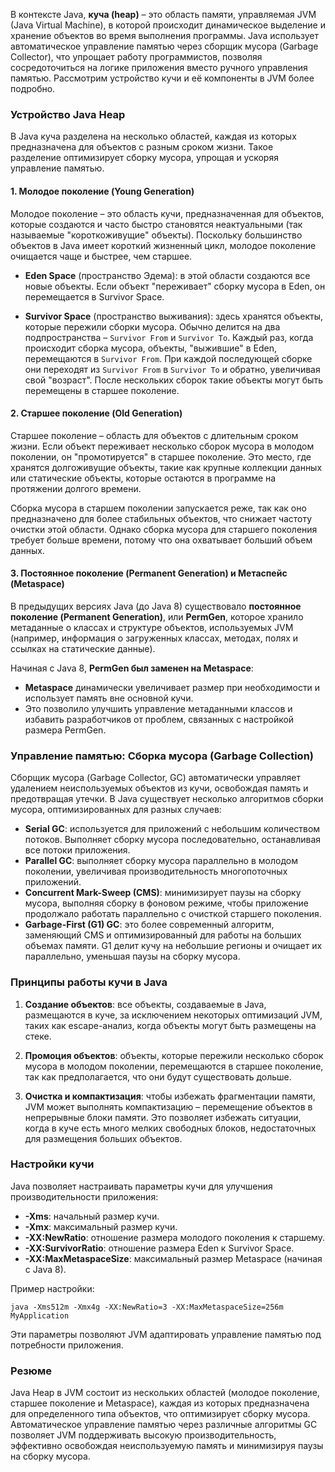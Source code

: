 В контексте Java, **куча (heap)** – это область памяти, управляемая JVM (Java Virtual Machine), в которой происходит динамическое выделение и хранение объектов во время выполнения программы. Java использует автоматическое управление памятью через сборщик мусора (Garbage Collector), что упрощает работу программистов, позволяя сосредоточиться на логике приложения вместо ручного управления памятью. Рассмотрим устройство кучи и её компоненты в JVM более подробно.

### Устройство Java Heap

В Java куча разделена на несколько областей, каждая из которых предназначена для объектов с разным сроком жизни. Такое разделение оптимизирует сборку мусора, упрощая и ускоряя управление памятью.

#### 1. **Молодое поколение (Young Generation)**

Молодое поколение – это область кучи, предназначенная для объектов, которые создаются и часто быстро становятся неактуальными (так называемые "короткоживущие" объекты). Поскольку большинство объектов в Java имеет короткий жизненный цикл, молодое поколение очищается чаще и быстрее, чем старшее.

- **Eden Space** (пространство Эдема): в этой области создаются все новые объекты. Если объект "переживает" сборку мусора в Eden, он перемещается в Survivor Space.
  
- **Survivor Space** (пространство выживания): здесь хранятся объекты, которые пережили сборки мусора. Обычно делится на два подпространства – `Survivor From` и `Survivor To`. Каждый раз, когда происходит сборка мусора, объекты, "выжившие" в Eden, перемещаются в `Survivor From`. При каждой последующей сборке они переходят из `Survivor From` в `Survivor To` и обратно, увеличивая свой "возраст". После нескольких сборок такие объекты могут быть перемещены в старшее поколение.

#### 2. **Старшее поколение (Old Generation)**

Старшее поколение – область для объектов с длительным сроком жизни. Если объект переживает несколько сборок мусора в молодом поколении, он "промотируется" в старшее поколение. Это место, где хранятся долгоживущие объекты, такие как крупные коллекции данных или статические объекты, которые остаются в программе на протяжении долгого времени.

Сборка мусора в старшем поколении запускается реже, так как оно предназначено для более стабильных объектов, что снижает частоту очистки этой области. Однако сборка мусора для старшего поколения требует больше времени, потому что она охватывает больший объем данных.

#### 3. **Постоянное поколение (Permanent Generation) и Метаспейс (Metaspace)**

В предыдущих версиях Java (до Java 8) существовало **постоянное поколение (Permanent Generation)**, или **PermGen**, которое хранило метаданные о классах и структуре объектов, используемых JVM (например, информация о загруженных классах, методах, полях и ссылках на статические данные).

Начиная с Java 8, **PermGen был заменен на Metaspace**:
   - **Metaspace** динамически увеличивает размер при необходимости и использует память вне основной кучи.
   - Это позволило улучшить управление метаданными классов и избавить разработчиков от проблем, связанных с настройкой размера PermGen.

### Управление памятью: Сборка мусора (Garbage Collection)

Сборщик мусора (Garbage Collector, GC) автоматически управляет удалением неиспользуемых объектов из кучи, освобождая память и предотвращая утечки. В Java существует несколько алгоритмов сборки мусора, оптимизированных для разных случаев:

- **Serial GC**: используется для приложений с небольшим количеством потоков. Выполняет сборку мусора последовательно, останавливая все потоки приложения.
- **Parallel GC**: выполняет сборку мусора параллельно в молодом поколении, увеличивая производительность многопоточных приложений.
- **Concurrent Mark-Sweep (CMS)**: минимизирует паузы на сборку мусора, выполняя сборку в фоновом режиме, чтобы приложение продолжало работать параллельно с очисткой старшего поколения.
- **Garbage-First (G1) GC**: это более современный алгоритм, заменяющий CMS и оптимизированный для работы на больших объемах памяти. G1 делит кучу на небольшие регионы и очищает их параллельно, уменьшая паузы на сборку мусора.

### Принципы работы кучи в Java

1. **Создание объектов**: все объекты, создаваемые в Java, размещаются в куче, за исключением некоторых оптимизаций JVM, таких как escape-анализ, когда объекты могут быть размещены на стеке.
  
2. **Промоция объектов**: объекты, которые пережили несколько сборок мусора в молодом поколении, перемещаются в старшее поколение, так как предполагается, что они будут существовать дольше.

3. **Очистка и компактизация**: чтобы избежать фрагментации памяти, JVM может выполнять компактизацию – перемещение объектов в непрерывные блоки памяти. Это позволяет избежать ситуации, когда в куче есть много мелких свободных блоков, недостаточных для размещения больших объектов.

### Настройки кучи

Java позволяет настраивать параметры кучи для улучшения производительности приложения:

- **-Xms**: начальный размер кучи.
- **-Xmx**: максимальный размер кучи.
- **-XX:NewRatio**: отношение размера молодого поколения к старшему.
- **-XX:SurvivorRatio**: отношение размера Eden к Survivor Space.
- **-XX:MaxMetaspaceSize**: максимальный размер Metaspace (начиная с Java 8).

Пример настройки:

```shell
java -Xms512m -Xmx4g -XX:NewRatio=3 -XX:MaxMetaspaceSize=256m MyApplication
```

Эти параметры позволяют JVM адаптировать управление памятью под потребности приложения.

### Резюме

Java Heap в JVM состоит из нескольких областей (молодое поколение, старшее поколение и Metaspace), каждая из которых предназначена для определенного типа объектов, что оптимизирует сборку мусора. Автоматическое управление памятью через различные алгоритмы GC позволяет JVM поддерживать высокую производительность, эффективно освобождая неиспользуемую память и минимизируя паузы на сборку мусора.
